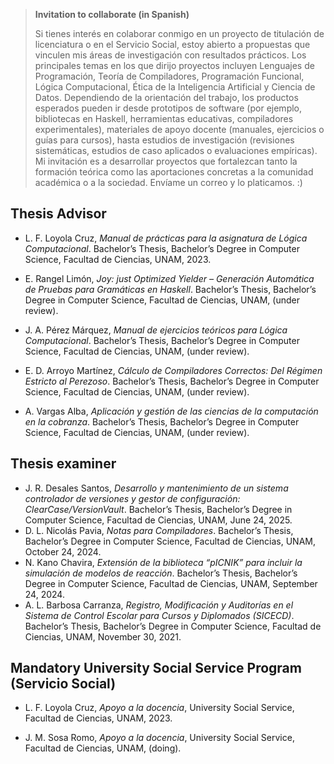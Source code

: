 > **Invitation to collaborate (in Spanish)**
>
> Si tienes interés en colaborar conmigo en un proyecto de titulación de licenciatura o en el Servicio Social, estoy abierto a propuestas que vinculen mis áreas de investigación con resultados prácticos. Los principales temas en los que dirijo proyectos incluyen Lenguajes de Programación, Teoría de Compiladores, Programación Funcional, Lógica Computacional, Ética de la Inteligencia Artificial y Ciencia de Datos. Dependiendo de la orientación del trabajo, los productos esperados pueden ir desde prototipos de software (por ejemplo, bibliotecas en Haskell, herramientas educativas, compiladores experimentales), materiales de apoyo docente (manuales, ejercicios o guías para cursos), hasta estudios de investigación (revisiones sistemáticas, estudios de caso aplicados o evaluaciones empíricas). Mi invitación es a desarrollar proyectos que fortalezcan tanto la formación teórica como las aportaciones concretas a la comunidad académica o a la sociedad. Envíame un correo y lo platicamos. :)


## Thesis Advisor

- L. F. Loyola Cruz, *Manual de prácticas para la asignatura de Lógica Computacional*. Bachelor’s Thesis, Bachelor’s Degree in Computer Science, Facultad de Ciencias, UNAM, 2023.

- E. Rangel Limón, *Joy: just Optimized Yielder – Generación Automática de Pruebas para Gramáticas en Haskell*. Bachelor’s Thesis, Bachelor’s Degree in Computer Science, Facultad de Ciencias, UNAM, (under review).
- J. A. Pérez Márquez, *Manual de ejercicios teóricos para Lógica Computacional*. Bachelor’s Thesis, Bachelor’s Degree in Computer Science, Facultad de Ciencias, UNAM, (under review).
- E. D. Arroyo Martínez, *Cálculo de Compiladores Correctos: Del Régimen Estricto al Perezoso*. Bachelor’s Thesis, Bachelor’s Degree in Computer Science, Facultad de Ciencias, UNAM, (under review).
- A. Vargas Alba, *Aplicación y gestión de las ciencias de la computación en la cobranza*. Bachelor’s Thesis, Bachelor’s Degree in Computer Science, Facultad de Ciencias, UNAM, (under review).

## Thesis examiner

- J. R. Desales Santos, *Desarrollo y mantenimiento de un sistema controlador de versiones y gestor de configuración: ClearCase/VersionVault*. Bachelor’s Thesis, Bachelor’s Degree in Computer Science, Facultad de Ciencias, UNAM, June 24, 2025.  
- D. L. Nicolás Pavia, *Notas para Compiladores*. Bachelor’s Thesis, Bachelor’s Degree in Computer Science, Facultad de Ciencias, UNAM, October 24, 2024.  
- N. Kano Chavira, *Extensión de la biblioteca “pICNIK” para incluir la simulación de modelos de reacción*. Bachelor’s Thesis, Bachelor’s Degree in Computer Science, Facultad de Ciencias, UNAM, September 24, 2024.  
- A. L. Barbosa Carranza, *Registro, Modificación y Auditorías en el Sistema de Control Escolar para Cursos y Diplomados (SICECD)*. Bachelor’s Thesis, Bachelor’s Degree in Computer Science, Facultad de Ciencias, UNAM, November 30, 2021.

## Mandatory University Social Service Program (Servicio Social)
  
- L. F. Loyola Cruz, *Apoyo a la docencia*, University Social Service, Facultad de Ciencias, UNAM, 2023.

- J. M. Sosa Romo, *Apoyo a la docencia*, University Social Service, Facultad de Ciencias, UNAM, (doing).
